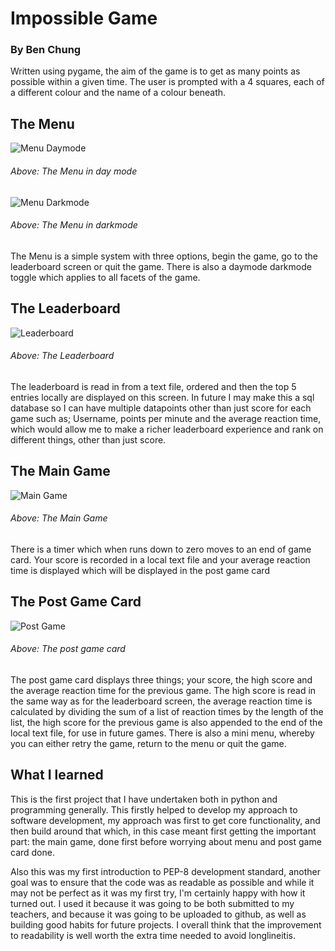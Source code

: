 # Impossible Game #
### By Ben Chung ###

Written using pygame, the aim of the game is to get as many points as possible within a given time. The user is prompted with a 4 squares,
each of a different colour and the name of a colour beneath.

## The Menu ##
![Menu Daymode](https://i.imgur.com/2TgAfPW.png "The Menu in daymode")
###### Above: The Menu in day mode ######

![Menu Darkmode](https://i.imgur.com/gl87T3X.png "The Menu in darkmode")
###### Above: The Menu in darkmode ######

The Menu is a simple system with three options, begin the game, go to the leaderboard screen or quit the game. There is also a daymode darkmode
toggle which applies to all facets of the game.

## The Leaderboard ##
![Leaderboard](https://i.imgur.com/30Mqwjd.png "The Leaderboard")
###### Above: The Leaderboard ######

The leaderboard is read in from a text file, ordered and then the top 5 entries locally are displayed on this screen. In future I may make
this a sql database so I can have multiple datapoints other than just score for each game such as; Username, points per minute and the average
reaction time, which would allow me to make a richer leaderboard experience and rank on different things, other than just score.

## The Main Game ##
![Main Game](https://i.imgur.com/OD0cqkY.png "The Main Game")
###### Above: The Main Game ######

There is a timer which when runs down to zero moves to an end of game card. Your score is recorded in a local text file and your average
reaction time is displayed which will be displayed in the post game card

## The Post Game Card ##
![Post Game](https://i.imgur.com/VnEiZD3.png "The Post Game card")
###### Above: The post game card ######

The post game card displays three things; your score, the high score and the average reaction time for the previous game. The high score
is read in the same way as for the leaderboard screen, the average reaction time is calculated by dividing the sum of a list of reaction
times by the length of the list, the high score for the previous game is also appended to the end of the local text file, for use in future
games. There is also a mini menu, whereby you can either retry the game, return to the menu or quit the game.

## What I learned ##

This is the first project that I have undertaken both in python and programming generally. This firstly helped to develop my approach to
software development, my approach was first to get core functionality, and then build around that which, in this case meant first getting the important part: the main game, done first before worrying about menu and post game card done.

Also this was my first introduction to PEP-8 development standard, another goal was to ensure that the code was as readable as possible
and while it may not be perfect as it was my first try, I'm certainly happy with how it turned out. I used it because it was going to be both submitted to my teachers, and because it was going to be uploaded to github, as well as building good habits for future projects. I overall think that the improvement to readability is well worth the extra time needed to avoid longlineitis.
